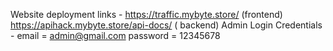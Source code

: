 Website deployment links -  https://traffic.mybyte.store/   (frontend)
                            https://apihack.mybyte.store/api-docs/ ( backend)
Admin Login Credentials - email = admin@gmail.com
                          password = 12345678
